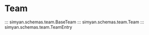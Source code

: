# Team

::: simyan.schemas.team.BaseTeam
::: simyan.schemas.team.Team
::: simyan.schemas.team.TeamEntry
